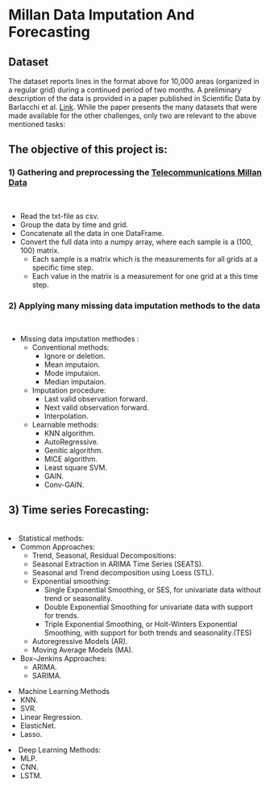 <h1>Millan Data Imputation And Forecasting</h1>

<h2> Dataset</h2>

The dataset reports lines in the format above for 10,000 areas (organized in a regular grid) during a continued period of two months.
A preliminary description of the data is provided in a paper published in Scientific Data by Barlacchi et al. [Link](https://www.nature.com/articles/sdata201555). While the paper presents the many datasets that were made available for the other challenges, only two are relevant to the above mentioned tasks:

<h2>The objective of this project is:</h2>
  <h3>1) Gathering and preprocessing the <a href="https://dataverse.harvard.edu/dataset.xhtml?persistentId=doi:10.7910/DVN/EGZHFV">Telecommunications Millan Data</a></h3><br>
    <ul>
      <li> Read the txt-file as csv.
      <li> Group the data by time and grid.
      <li> Concatenate all the data in one DataFrame.
      <li> Convert the full data into a numpy array, where each sample is a (100, 100) matrix.
        <ul>
          <li> Each sample is a matrix which is the measurements for all grids at a specific time step.
          <li> Each value in the matrix is a measurement for one grid at a this time step.
        </ul>
    </ul>
  <h3>2) Applying many missing data imputation methods to the data</h3><br>
  <ul>
    <li> Missing data imputation methodes :
      <ul>
      <li> Conventional methods:
        <ul>
          <li> Ignore or deletion.
          <li> Mean imputaion.
          <li> Mode imputaion.
          <li> Median imputaion.
        </ul>
      <li> Imputation procedure:
        <ul>
          <li> Last valid observation forward.
          <li> Next valid observation forward.
          <li> Interpolation.
        </ul>
      <li> Learnable methods:
        <ul>
          <li> KNN algorithm.
          <li> AutoRegressive.
          <li> Genitic algorithm.
          <li> MICE algorithm.
          <li> Least square SVM.
          <li> GAIN.
          <li> Conv-GAIN.
        </ul>
      </ul>
    </ul>
  <h2>3) Time series Forecasting: </h2><br>
    <li> Statistical methods:
      <ul>
        <li> Common Approaches:
          <ul>
          <li>Trend, Seasonal, Residual Decompositions:
          <li> Seasonal Extraction in ARIMA Time Series (SEATS).
          <li> Seasonal and Trend decomposition using Loess (STL). 
          <li> Exponential smoothing:
            <ul>
              <li> Single Exponential Smoothing, or SES, for univariate data without trend or seasonality.
              <li> Double Exponential Smoothing for univariate data with support for trends.
              <li> Triple Exponential Smoothing, or Holt-Winters Exponential Smoothing, with support for both trends and seasonality.(TES)
            </ul>
          <li> Autoregressive Models (AR).
          <li> Moving Average Models (MA).
          </ul>
      <li> Box–Jenkins Approaches: 
        <ul>
          <li> ARIMA.
          <li> SARIMA.
        </ul>
    </ul>
    <li> Machine Learning Methods
      <ul>
        <li> KNN.
        <li> SVR.
        <li> Linear Regression.
        <li> ElasticNet.
        <li> Lasso.
      </ul>
    <li> Deep Learning Methods:
      <ul>
        <li> MLP.
        <li> CNN.
        <li> LSTM.
      </ul>
      </ul>
